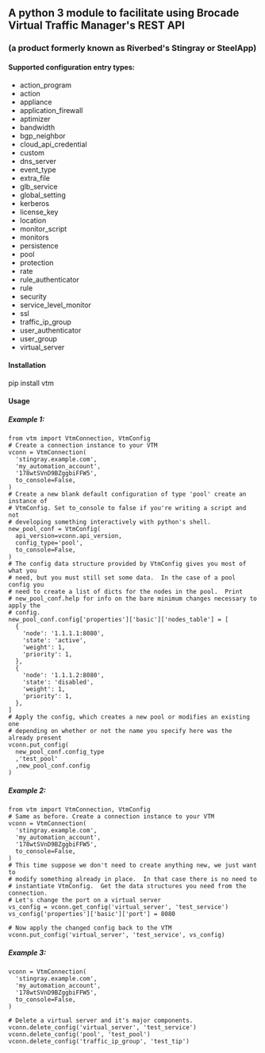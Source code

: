 ## A python 3 module to facilitate using Brocade Virtual Traffic Manager's REST API
### (a product formerly known as Riverbed's Stingray or SteelApp)

#### Supported configuration entry types:
 - action_program
 - action
 - appliance
 - application_firewall
 - aptimizer
 - bandwidth
 - bgp_neighbor
 - cloud_api_credential
 - custom
 - dns_server
 - event_type
 - extra_file
 - glb_service
 - global_setting
 - kerberos
 - license_key
 - location
 - monitor_script
 - monitors
 - persistence
 - pool
 - protection
 - rate
 - rule_authenticator
 - rule
 - security
 - service_level_monitor
 - ssl
 - traffic_ip_group
 - user_authenticator
 - user_group
 - virtual_server

#### Installation
pip install vtm

#### Usage
##### Example 1:

```
from vtm import VtmConnection, VtmConfig
# Create a connection instance to your VTM
vconn = VtmConnection(
  'stingray.example.com',
  'my_automation_account',
  '178wtSVnD9BZggbiFFW5',
  to_console=False,
)
# Create a new blank default configuration of type 'pool' create an instance of 
# VtmConfig. Set to_console to false if you're writing a script and not 
# developing something interactively with python's shell.
new_pool_conf = VtmConfig(
  api_version=vconn.api_version,
  config_type='pool',
  to_console=False,
)
# The config data structure provided by VtmConfig gives you most of what you 
# need, but you must still set some data.  In the case of a pool config you 
# need to create a list of dicts for the nodes in the pool.  Print 
# new_pool_conf.help for info on the bare minimum changes necessary to apply the 
# config.
new_pool_conf.config['properties']['basic']['nodes_table'] = [
  {
    'node': '1.1.1.1:8080',
    'state': 'active',
    'weight': 1,
    'priority': 1,
  },
  {
    'node': '1.1.1.2:8080', 
    'state': 'disabled',
    'weight': 1,
    'priority': 1,
  },
]
# Apply the config, which creates a new pool or modifies an existing one 
# depending on whether or not the name you specify here was the already present
vconn.put_config(
  new_pool_conf.config_type
  ,'test_pool'
  ,new_pool_conf.config
)
```

##### Example 2:

```
from vtm import VtmConnection, VtmConfig
# Same as before. Create a connection instance to your VTM
vconn = VtmConnection(
  'stingray.example.com',
  'my_automation_account',
  '178wtSVnD9BZggbiFFW5',
  to_console=False,
)
# This time suppose we don't need to create anything new, we just want to 
# modify something already in place.  In that case there is no need to
# instantiate VtmConfig.  Get the data structures you need from the connection.
# Let's change the port on a virtual server
vs_config = vconn.get_config('virtual_server', 'test_service')
vs_config['properties']['basic']['port'] = 8080

# Now apply the changed config back to the VTM
vconn.put_config('virtual_server', 'test_service', vs_config)
```

##### Example 3:

```
vconn = VtmConnection(
  'stingray.example.com',
  'my_automation_account',
  '178wtSVnD9BZggbiFFW5',
  to_console=False,
)

# Delete a virtual server and it's major components.
vconn.delete_config('virtual_server', 'test_service')
vconn.delete_config('pool', 'test_pool')
vconn.delete_config('traffic_ip_group', 'test_tip')
```

